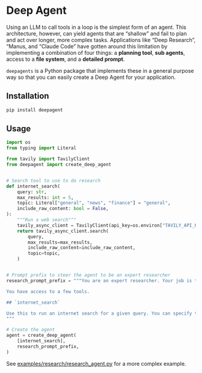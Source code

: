 # Deep Agent

Using an LLM to call tools in a loop is the simplest form of an agent. 
This architecture, however, can yield agents that are “shallow” and fail to plan and act over longer, more complex tasks. 
Applications like “Deep Research”, “Manus, and “Claude Code” have gotten around this limitation by implementing a combination of four things:
a **planning tool**, **sub agents**, access to a **file system**, and a **detailed prompt**.

`deepagents` is a Python package that implements these in a general purpose way so that you can easily create a Deep Agent for your application.

## Installation

```bash
pip install deepagent
```

## Usage

```python
import os
from typing import Literal

from tavily import TavilyClient
from deepagent import create_deep_agent


# Search tool to use to do research
def internet_search(
    query: str,
    max_results: int = 5,
    topic: Literal["general", "news", "finance"] = "general",
    include_raw_content: bool = False,
):
    """Run a web search"""
    tavily_async_client = TavilyClient(api_key=os.environ["TAVILY_API_KEY"])
    return tavily_async_client.search(
        query,
        max_results=max_results,
        include_raw_content=include_raw_content,
        topic=topic,
    )


# Prompt prefix to steer the agent to be an expert researcher
research_prompt_prefix = """You are an expert researcher. Your job is to conduct thorough research, and then write a polished report.

You have access to a few tools.

## `internet_search`

Use this to run an internet search for a given query. You can specify the number of results, the topic, and whether raw content should be included.
"""

# Create the agent
agent = create_deep_agent(
    [internet_search],
    research_prompt_prefix,
)
```

See [examples/research/research_agent.py](examples/research/research_agent.py) for a more complex example.


